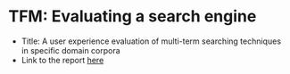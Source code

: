 # TFM: Evaluating a search engine
- Title: A user experience evaluation of multi-term searching techniques in specific domain corpora
- Link to the report [here](https://www.overleaf.com/project/62011e5138514854f44c45e0)

